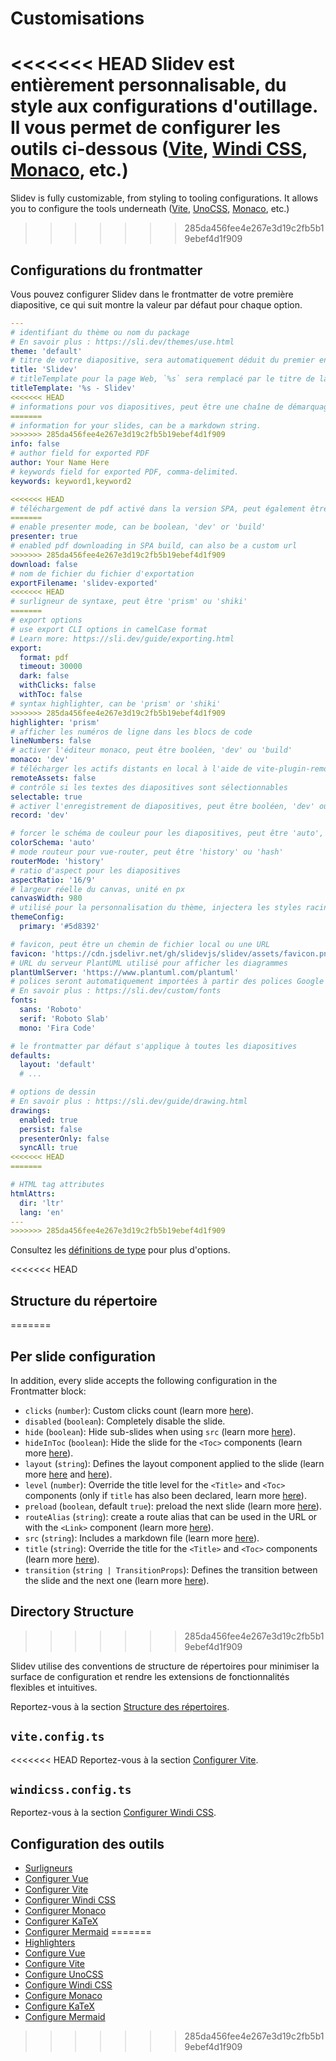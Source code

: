 # Customisations

<<<<<<< HEAD
Slidev est entièrement personnalisable, du style aux configurations d'outillage. Il vous permet de configurer les outils ci-dessous ([Vite](/custom/config-vite), [Windi CSS](/custom/config-windicss), [Monaco](/custom/config-monaco), etc.)
=======
Slidev is fully customizable, from styling to tooling configurations. It allows you to configure the tools underneath ([Vite](/custom/config-vite), [UnoCSS](/custom/config-unocss), [Monaco](/custom/config-monaco), etc.)
>>>>>>> 285da456fee4e267e3d19c2fb5b19ebef4d1f909

## Configurations du frontmatter

Vous pouvez configurer Slidev dans le frontmatter de votre première diapositive, ce qui suit montre la valeur par défaut pour chaque option.

```yaml
---
# identifiant du thème ou nom du package
# En savoir plus : https://sli.dev/themes/use.html
theme: 'default'
# titre de votre diapositive, sera automatiquement déduit du premier en-tête s'il n'est pas spécifié
title: 'Slidev'
# titleTemplate pour la page Web, `%s` sera remplacé par le titre de la page
titleTemplate: '%s - Slidev'
<<<<<<< HEAD
# informations pour vos diapositives, peut être une chaîne de démarquage
=======
# information for your slides, can be a markdown string.
>>>>>>> 285da456fee4e267e3d19c2fb5b19ebef4d1f909
info: false
# author field for exported PDF
author: Your Name Here
# keywords field for exported PDF, comma-delimited.
keywords: keyword1,keyword2

<<<<<<< HEAD
# téléchargement de pdf activé dans la version SPA, peut également être une URL personnalisée
=======
# enable presenter mode, can be boolean, 'dev' or 'build'
presenter: true
# enabled pdf downloading in SPA build, can also be a custom url
>>>>>>> 285da456fee4e267e3d19c2fb5b19ebef4d1f909
download: false
# nom de fichier du fichier d'exportation
exportFilename: 'slidev-exported'
<<<<<<< HEAD
# surligneur de syntaxe, peut être 'prism' ou 'shiki'
=======
# export options
# use export CLI options in camelCase format
# Learn more: https://sli.dev/guide/exporting.html
export:
  format: pdf
  timeout: 30000
  dark: false
  withClicks: false
  withToc: false
# syntax highlighter, can be 'prism' or 'shiki'
>>>>>>> 285da456fee4e267e3d19c2fb5b19ebef4d1f909
highlighter: 'prism'
# afficher les numéros de ligne dans les blocs de code
lineNumbers: false
# activer l'éditeur monaco, peut être booléen, 'dev' ou 'build'
monaco: 'dev'
# télécharger les actifs distants en local à l'aide de vite-plugin-remote-assets, peut être booléen, 'dev' ou 'build'
remoteAssets: false
# contrôle si les textes des diapositives sont sélectionnables
selectable: true
# activer l'enregistrement de diapositives, peut être booléen, 'dev' ou 'build'
record: 'dev'

# forcer le schéma de couleur pour les diapositives, peut être 'auto', 'light' ou 'dark'
colorSchema: 'auto'
# mode routeur pour vue-router, peut être 'history' ou 'hash'
routerMode: 'history'
# ratio d'aspect pour les diapositives
aspectRatio: '16/9'
# largeur réelle du canvas, unité en px
canvasWidth: 980
# utilisé pour la personnalisation du thème, injectera les styles racine comme `--slidev-theme-x` pour l'attribut `x`
themeConfig:
  primary: '#5d8392'

# favicon, peut être un chemin de fichier local ou une URL
favicon: 'https://cdn.jsdelivr.net/gh/slidevjs/slidev/assets/favicon.png'
# URL du serveur PlantUML utilisé pour afficher les diagrammes
plantUmlServer: 'https://www.plantuml.com/plantuml'
# polices seront automatiquement importées à partir des polices Google
# En savoir plus : https://sli.dev/custom/fonts
fonts:
  sans: 'Roboto'
  serif: 'Roboto Slab'
  mono: 'Fira Code'

# le frontmatter par défaut s'applique à toutes les diapositives
defaults:
  layout: 'default'
  # ...

# options de dessin
# En savoir plus : https://sli.dev/guide/drawing.html
drawings:
  enabled: true
  persist: false
  presenterOnly: false
  syncAll: true
<<<<<<< HEAD
=======

# HTML tag attributes
htmlAttrs:
  dir: 'ltr'
  lang: 'en'
---
>>>>>>> 285da456fee4e267e3d19c2fb5b19ebef4d1f909
```

Consultez les [définitions de type](https://github.com/slidevjs/slidev/blob/main/packages/types/src/types.ts#L29) pour plus d'options.

<<<<<<< HEAD
## Structure du répertoire
=======
## Per slide configuration

In addition, every slide accepts the following configuration in the Frontmatter block:

* `clicks` (`number`): Custom clicks count (learn more [here](/guide/animations.html#custom-clicks-count)).
* `disabled` (`boolean`): Completely disable the slide.
* `hide` (`boolean`): Hide sub-slides when using `src` (learn more [here](/guide/syntax.html#multiple-entries)).
* `hideInToc` (`boolean`): Hide the slide for the `<Toc>` components (learn more [here](/builtin/components.html#toc)).
* `layout` (`string`): Defines the layout component applied to the slide (learn more [here](/guide/syntax.html#front-matter-layouts) and [here](/builtin/layouts.html)).
* `level` (`number`): Override the title level for the `<Title>` and `<Toc>` components (only if `title` has also been declared, learn more [here](/builtin/components.html#titles)).
* `preload` (`boolean`, default `true`): preload the next slide (learn more [here](/guide/animations.html#motion)).
* `routeAlias` (`string`): create a route alias that can be used in the URL or with the `<Link>` component (learn more [here](/builtin/components.html#link)).
* `src` (`string`): Includes a markdown file (learn more [here](/guide/syntax.html#multiple-entries)).
* `title` (`string`): Override the title for the `<Title>` and `<Toc>` components (learn more [here](/builtin/components.html#titles)).
* `transition` (`string | TransitionProps`): Defines the transition between the slide and the next one (learn more [here](/guide/animations.html#slide-transitions)).

## Directory Structure
>>>>>>> 285da456fee4e267e3d19c2fb5b19ebef4d1f909

Slidev utilise des conventions de structure de répertoires pour minimiser la surface de configuration et rendre les extensions de fonctionnalités flexibles et intuitives.

Reportez-vous à la section [Structure des répertoires](/custom/directory-structure).

## `vite.config.ts`

<<<<<<< HEAD
Reportez-vous à la section [Configurer Vite](/custom/config-vite).

## `windicss.config.ts`

Reportez-vous à la section [Configurer Windi CSS](/custom/config-windicss).

## Configuration des outils

- [Surligneurs](/custom/highlighters)
- [Configurer Vue](/custom/config-vue)
- [Configurer Vite](/custom/config-vite)
- [Configurer Windi CSS](/custom/config-windicss)
- [Configurer Monaco](/custom/config-monaco)
- [Configurer KaTeX](/custom/config-katex)
- [Configurer Mermaid](/custom/config-mermaid)
=======
- [Highlighters](/custom/highlighters)
- [Configure Vue](/custom/config-vue)
- [Configure Vite](/custom/config-vite)
- [Configure UnoCSS](/custom/config-unocss)
- [Configure Windi CSS](/custom/config-windicss)
- [Configure Monaco](/custom/config-monaco)
- [Configure KaTeX](/custom/config-katex)
- [Configure Mermaid](/custom/config-mermaid)
>>>>>>> 285da456fee4e267e3d19c2fb5b19ebef4d1f909
